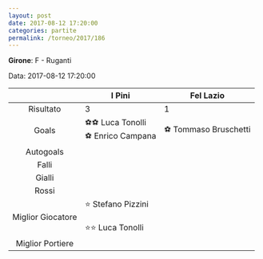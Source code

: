```yaml
---
layout: post
date: 2017-08-12 17:20:00
categories: partite
permalink: /torneo/2017/186
---
```

**Girone**: F - Ruganti

Data: 2017-08-12 17:20:00

| | I Pini | Fel Lazio |
|:-----:|-----|-----|
Risultato|3|1
Goals|⚽⚽ Luca Tonolli<br/>⚽ Enrico Campana|⚽ Tommaso Bruschetti<br/>
Autogoals||
Falli||
Gialli||
Rossi||
Miglior Giocatore|⭐ Stefano Pizzini<br/><br/>⭐⭐ Luca Tonolli<br/>|
Miglior Portiere||
